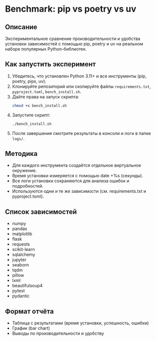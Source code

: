 # Benchmark: pip vs poetry vs uv

## Описание

Экспериментальное сравнение производительности и удобства установки зависимостей с помощью pip, poetry и uv на реальном наборе популярных Python-библиотек.

## Как запустить эксперимент

1. Убедитесь, что установлен Python 3.11+ и все инструменты (pip, poetry, pipx, uv).
2. Клонируйте репозиторий или скопируйте файлы `requirements.txt`, `pyproject.toml`, `bench_install.sh`.
3. Дайте права на запуск скрипта:
   ```bash
   chmod +x bench_install.sh
   ```
4. Запустите скрипт:
   ```bash
   ./bench_install.sh
   ```
5. После завершения смотрите результаты в консоли и логи в папке `logs/`.

## Методика

- Для каждого инструмента создаётся отдельное виртуальное окружение.
- Время установки измеряется с помощью date +%s (секунды).
- Все логи установки сохраняются для анализа ошибок и подробностей.
- Используются одни и те же зависимости (см. requirements.txt и pyproject.toml).

## Список зависимостей

- numpy
- pandas
- matplotlib
- flask
- requests
- scikit-learn
- sqlalchemy
- jupyter
- seaborn
- tqdm
- pillow
- lxml
- beautifulsoup4
- pytest
- pydantic

## Формат отчёта

- Таблица с результатами (время установки, успешность, ошибки)
- График (bar chart)
- Выводы по производительности и удобству 